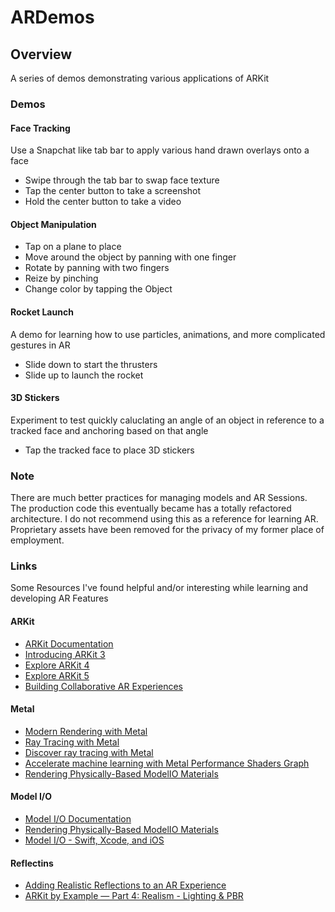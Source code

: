 # ARDemos

## Overview
A series of demos demonstrating various applications of ARKit

### Demos

#### Face Tracking
Use a Snapchat like tab bar to apply various hand drawn overlays onto a face
* Swipe through the tab bar to swap face texture
* Tap the center button to take a screenshot
* Hold the center button to take a video

#### Object Manipulation
* Tap on a plane to place
* Move around the object by panning with one finger
* Rotate by panning with two fingers
* Reize by pinching
* Change color by tapping the Object

#### Rocket Launch
A demo for learning how to use particles, animations, and more complicated gestures in AR
* Slide down to start the thrusters
* Slide up to launch the rocket

#### 3D Stickers
Experiment to test quickly caluclating an angle of an object in reference to a tracked face and anchoring based on that angle
* Tap the tracked face to place 3D stickers

### Note
There are much better practices for managing models and AR Sessions.  The production code this eventually
became has a totally refactored architecture.  I do not recommend using this as a reference for learning AR.
Proprietary assets have been removed for the privacy of my former place of employment.

### Links
Some Resources I've found helpful and/or interesting while learning and developing AR Features

#### ARKit
* [ARKit Documentation](https://developer.apple.com/documentation/arkit)
* [Introducing ARKit 3](https://developer.apple.com/videos/play/wwdc2019/604/)
* [Explore ARKit 4](https://developer.apple.com/videos/play/wwdc2020/10611/)
* [Explore ARKit 5](https://developer.apple.com/videos/play/wwdc2021/10073/)
* [Building Collaborative AR Experiences](https://developer.apple.com/videos/play/wwdc2019/610/)

#### Metal
* [Modern Rendering with Metal](https://developer.apple.com/videos/play/wwdc2019/601/)
* [Ray Tracing with Metal](https://developer.apple.com/videos/play/wwdc2019/613/)
* [Discover ray tracing with Metal](https://developer.apple.com/videos/play/wwdc2020/10012/)
* [Accelerate machine learning with Metal Performance Shaders Graph](https://developer.apple.com/videos/play/wwdc2021/10152/)
* [Rendering Physically-Based ModelIO Materials](https://metalbyexample.com/modelio-materials/)


#### Model I/O
* [Model I/O Documentation](https://developer.apple.com/documentation/modelio)
* [Rendering Physically-Based ModelIO Materials](https://metalbyexample.com/modelio-materials/)
* [Model I/O - Swift, Xcode, and iOS](https://www.youtube.com/watch?v=_cdnDPzXAh4)

#### Reflectins
* [Adding Realistic Reflections to an AR Experience](https://developer.apple.com/documentation/arkit/camera_lighting_and_effects/adding_realistic_reflections_to_an_ar_experience)
* [ARKit by Example — Part 4: Realism - Lighting & PBR](https://blog.markdaws.net/arkit-by-example-part-4-realism-lighting-pbr-b9a0bedb013e)
